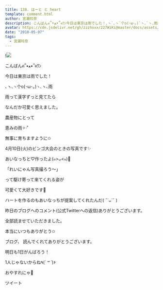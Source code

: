 ```yaml
---
title: 138. はーと と heart
template: comment.html
author: 宮瀬玲奈
description: こんばんฅ՞•ﻌ•՞ฅﾜﾝ今日は東京は雨でした！､ヽ`､ヽ`个o(･ω･｡)`ヽ､`ヽ､雨雨って漢字ずっと見てたらなんだか可愛く思えました。...
avatar: https://cdn.jsdelivr.net/gh/zzzhxxx/227WiKi@master/docs/assets/photo/avatar/reina.jpg
date: "2018-05-07"
tags:
  - 宮瀬玲奈
---
```


!![](https://cdn.jsdelivr.net/gh/227WiKi/227WiKi-image@master/blog-image/reina-2018-05-07_1.jpg)





こんばんฅ՞•ﻌ•՞ฅﾜﾝ







今日は東京は雨でした！


､ヽ`､ヽ`个o(･ω･｡)`ヽ､`ヽ､雨















雨って漢字ずっと見てたら







なんだか可愛く思えました。


















農産物にとって




恵みの雨✧‧˚







無事に育ちますように✩




























4月10日(火)のビンゴ大会のときの写真です✨



あいなっちと♡作ったよ(๑>ᴗ<๑)💓











「れいにゃん写真撮ろう〜」


って駆け寄って来てくれる姿が

可愛くて大好きです💓













ハートを作るのもあいなっちが提案してくれたんだ( ˶˙ᴗ˙˶ )































昨日のブログへのコメント(公式Twitterへの返信)ありがとうございます。


全部読ませていただきました。


本当にいつもありがとう✩

















ブログ、
読んでくれてありがとうございます。




明日も1日がんばろう！


1人じゃないからね٩(*´ ꒳ `*)۶





おやすれにゃ💓


ツイート



